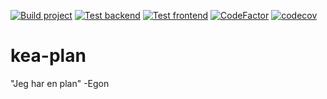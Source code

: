 [![Build project](https://github.com/AndreasPB/kea-plan/actions/workflows/build-project.yml/badge.svg?branch=master)](https://github.com/AndreasPB/kea-plan/actions/workflows/build-project.yml)
[![Test backend](https://github.com/AndreasPB/kea-plan/actions/workflows/backend-tests.yml/badge.svg?branch=master)](https://github.com/AndreasPB/kea-plan/actions/workflows/backend-tests.yml)
[![Test frontend](https://github.com/AndreasPB/kea-plan/actions/workflows/frontend-tests.yml/badge.svg?branch=master)](https://github.com/AndreasPB/kea-plan/actions/workflows/frontend-tests.yml)
[![CodeFactor](https://www.codefactor.io/repository/github/andreaspb/kea-plan/badge)](https://www.codefactor.io/repository/github/andreaspb/kea-plan)
[![codecov](https://codecov.io/gh/AndreasPB/kea-plan/branch/master/graph/badge.svg?token=S9BHwG8yWr)](https://codecov.io/gh/AndreasPB/kea-plan)

# kea-plan

"Jeg har en plan" -Egon
